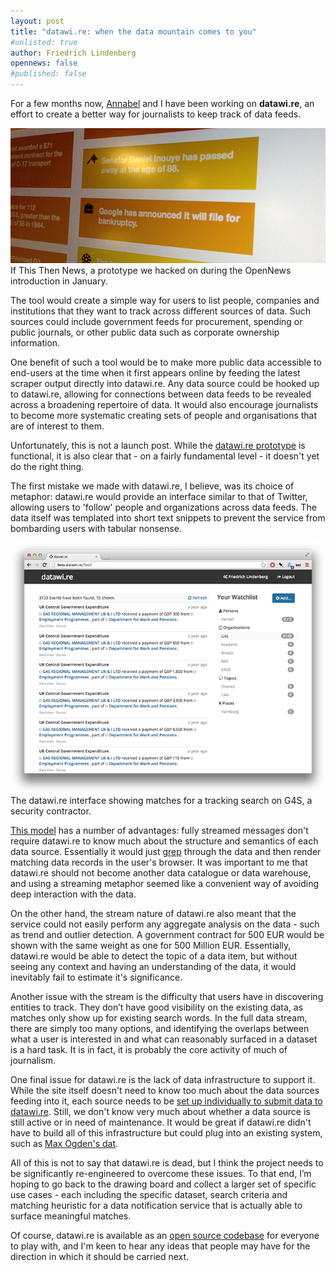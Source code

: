 ```yaml
---
layout: post
title: "datawi.re: when the data mountain comes to you"
#unlisted: true
author: Friedrich Lindenberg
opennews: false
#published: false
---
```


For a few months now, [Annabel](http://blog.annabelchurch.com/) and I have been working on **datawi.re**, an effort to create a better way for journalists to keep track of data feeds.

<div class="captioned">
    <img src="/assets/images/ifttn.png" class="img-responsive">
    <div class="caption">
        If This Then News, a prototype we hacked on during the OpenNews introduction in January.
    </div>
</div>

The tool would create a simple way for users to list people, companies and institutions that they want to track across different sources of data. Such sources could include government feeds for procurement, spending or public journals, or other public data such as corporate ownership information. 

One benefit of such a tool would be to make more public data accessible to end-users at the time when it first appears online by feeding the latest scraper output directly into datawi.re. Any data source could be hooked up to datawi.re, allowing for connections between data feeds to be revealed across a broadening repertoire of data. It would also encourage journalists to become more systematic creating sets of people and organisations that are of interest to them.

Unfortunately, this is not a launch post. While the [datawi.re prototype](http://beta.datawire) is functional, it is also clear that - on a fairly fundamental level - it doesn't yet do the right thing.

The first mistake we made with datawi.re, I believe, was its choice of metaphor: datawi.re would provide an interface similar to that of Twitter, allowing users to 'follow' people and organizations across data feeds. The data itself was templated into short text snippets to prevent the service from bombarding users with tabular nonsense.

<div class="captioned">
    <img src="/assets/images/datawire_g4s.png" class="img-responsive">
    <div class="caption">
        The datawi.re interface showing matches for a tracking search on G4S, a security contractor.
    </div>
</div>

[This model](https://github.com/pudo/datawi.re/blob/master/API.md) has a number of advantages: fully streamed messages don't require datawi.re to know much about the structure and semantics of each data source. Essentially it would just [grep](http://unixhelp.ed.ac.uk/CGI/man-cgi?grep) through the data and then render matching data records in the user's browser. It was important to me that datawi.re should not become another data catalogue or data warehouse, and using a streaming metaphor seemed like a convenient way of avoiding deep interaction with the data.

On the other hand, the stream nature of datawi.re also meant that the service could not easily perform any aggregate analysis on the data - such as trend and outlier detection. A government contract for 500 EUR would be shown with the same weight as one for 500 Million EUR. Essentially, datawi.re would be able to detect the topic of a data item, but without seeing any context and having an understanding of the data, it would inevitably fail to estimate it's significance. 

Another issue with the stream is the difficulty that users have in discovering entities to track. They don’t have good visibility on the existing data, as matches only show up for existing search words. In the full data stream, there are simply too many options, and identifying the overlaps between what a user is interested in and what can reasonably surfaced in a dataset is a hard task. It is in fact, it is probably the core activity of much of journalism.

One final issue for datawi.re is the lack of data infrastructure to support it. While the site itself doesn't need to know too much about the data sources feeding into it, each source needs to be [set up individually to submit data to datawi.re](https://github.com/pudo/datastringer). Still, we don't know very much about whether a data source is still active or in need of maintenance. It would be great if datawi.re didn't have to build all of this infrastructure but could plug into an existing system, such as [Max Ogden's dat](https://github.com/maxogden/dat).

All of this is not to say that datawi.re is dead, but I think the project needs to be significantly re-engineered to overcome these issues. To that end, I’m hoping to go back to the drawing board and collect a larger set of specific use cases - each including the specific dataset, search criteria and matching heuristic for a data notification service that is actually able to surface meaningful matches. 

Of course, datawi.re is available as an [open source codebase](https://github.com/pudo/datawi.re) for everyone to play with, and I'm keen to hear any ideas that people may have for the direction in which it should be carried next.

